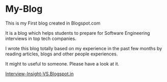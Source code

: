 # My-Blog

This is my First blog created in Blogspot.com

It is a blog which helps students to prepare for Software Engineering interviews in top tech companies.

I wrote this blog totally based on my experience in the past few months by reading articles, blogs and other people experiences.

It might to useful to someone. Please have a look at it.

<a href = "https://interview-insight-vs.blogspot.com/2019/06/A-Guide-to-become-SoftwareEngineer.html" target="_blank"> Interview-Insight-VS.Blogspot.in</a>
